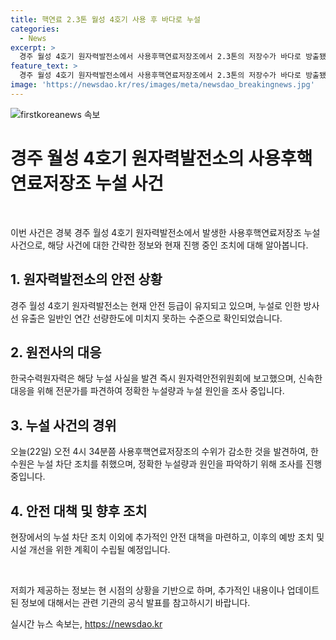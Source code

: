 ```yaml
---
title: 핵연료 2.3톤 월성 4호기 사용 후 바다로 누설
categories:
  - News
excerpt: >
  경주 월성 4호기 원자력발전소에서 사용후핵연료저장조에서 2.3톤의 저장수가 바다로 방출됐지만, 방출된 방사선량은 안전기준 이하였으며, 이에 대한 원인과 누설량을 조사 중이라고 원자력안전위원회가 밝혔습니다. 한국수력원자력은 누설을 발견하고 즉시 조치를 취했습니다. #경주 #월성4호기 #원자력발전소
feature_text: >
  경주 월성 4호기 원자력발전소에서 사용후핵연료저장조에서 2.3톤의 저장수가 바다로 방출됐지만, 방출된 방사선량은 안전기준 이하였으며, 이에 대한 원인과 누설량을 조사 중이라고 원자력안전위원회가 밝혔습니다. 한국수력원자력은 누설을 발견하고 즉시 조치를 취했습니다. #경주 #월성4호기 #원자력발전소
image: 'https://newsdao.kr/res/images/meta/newsdao_breakingnews.jpg'
---
```


<p><img src="https://newsdao.kr/res/images/meta/newsdao_breakingnews.jpg" alt="firstkoreanews 속보" /></p>

<h1>경주 월성 4호기 원자력발전소의 사용후핵연료저장조 누설 사건</h1>

<p data-ke-size="size16">&nbsp;</p>

<p>이번 사건은 경북 경주 월성 4호기 원자력발전소에서 발생한 사용후핵연료저장조 누설 사건으로, 해당 사건에 대한 간략한 정보와 현재 진행 중인 조치에 대해 알아봅니다.</p>

<h2>1. 원자력발전소의 안전 상황</h2>

<p>경주 월성 4호기 원자력발전소는 현재 안전 등급이 유지되고 있으며, 누설로 인한 방사선 유출은 일반인 연간 선량한도에 미치지 못하는 수준으로 확인되었습니다.</p>

<h2>2. 원전사의 대응</h2>

<p>한국수력원자력은 해당 누설 사실을 발견 즉시 원자력안전위원회에 보고했으며, 신속한 대응을 위해 전문가를 파견하여 정확한 누설량과 누설 원인을 조사 중입니다.</p>

<h2>3. 누설 사건의 경위</h2>

<p>오늘(22일) 오전 4시 34분쯤 사용후핵연료저장조의 수위가 감소한 것을 발견하여, 한수원은 누설 차단 조치를 취했으며, 정확한 누설량과 원인을 파악하기 위해 조사를 진행 중입니다.</p>

<h2>4. 안전 대책 및 향후 조치</h2>

<p>현장에서의 누설 차단 조치 이외에 추가적인 안전 대책을 마련하고, 이후의 예방 조치 및 시설 개선을 위한 계획이 수립될 예정입니다.</p>

<p data-ke-size="size16">&nbsp;</p>

<p>저희가 제공하는 정보는 현 시점의 상황을 기반으로 하며, 추가적인 내용이나 업데이트된 정보에 대해서는 관련 기관의 공식 발표를 참고하시기 바랍니다.</p>
실시간 뉴스 속보는, <a href="https://newsdao.kr" rel="dofollow">https://newsdao.kr</a>


